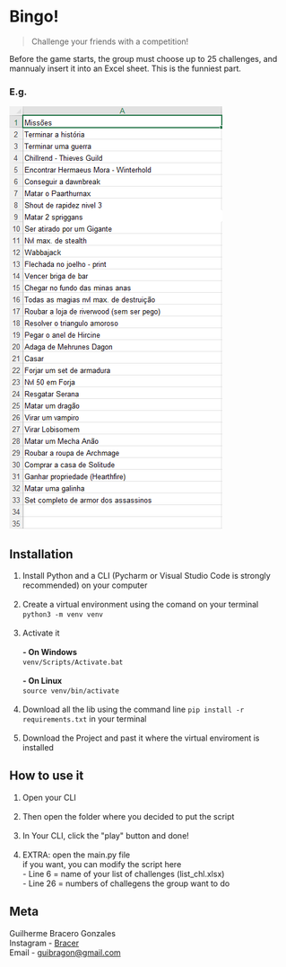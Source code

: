 # Bingo!
> Challenge your friends with a competition!

Before the game starts, the group must choose up to 25 challenges, and mannualy insert it into an Excel sheet. This is the funniest part.

### E.g.
![Sheet](excel_sheet.png)

## Installation

<ol>
    <li>Install Python and a CLI (Pycharm or Visual Studio Code is strongly recommended) on your computer</li><br>
    <li>Create a virtual environment using the comand on your terminal</li>
    <code>python3 -m venv venv</code><br><br>
    <li>Activate it
    <br><br>
    <strong>- On Windows</strong>
    <br>
    <code>venv/Scripts/Activate.bat</code>
    <br><br>
    <strong>- On Linux</strong>
    <br>
    <code>source venv/bin/activate</code>
    <br><br>
    </li>
    <li>Download all the lib using the command line
    <code>pip install -r requirements.txt</code>
    in your terminal
    </li><br>
    <li>Download the Project and past it where the virtual enviroment is installed</li>
</ol>

## How to use it

<ol>
    <li>Open your CLI</li><br>
    <li>Then open the folder where you decided to put the script</li><br>
    <li>In Your CLI, click the "play" button and done!</li><br>
    <li>EXTRA: open the main.py file</li>
    <lu>if you want, you can modify the script here
    <br>
    - Line 6 = name of your list of challenges (list_chl.xlsx)
    <br>
    - Line 26 = numbers of challegens the group want to do
    </lu>
</ol>

## Meta 

Guilherme Bracero Gonzales 
<br>
Instagram - [Bracer](https://instagram.com/guilhermebracero)
<br>
Email - [guibragon@gmail.com](www.gmail.com) 
